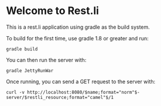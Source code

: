 Welcome to Rest.li
==================

This is a rest.li application using gradle as the build system.


To build for the first time, use gradle 1.8 or greater and run:

```
gradle build
```

You can then run the server with:

`gradle JettyRunWar`

Once running, you can send a GET request to the server with:

`curl -v http://localhost:8080/$name;format="norm"$-server/$restli_resource;format="camel"$/1`

